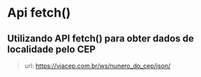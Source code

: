 # Api fetch() 
## Utilizando API fetch() para obter dados de localidade pelo CEP

> url: https://viacep.com.br/ws/nunero_do_cep/json/